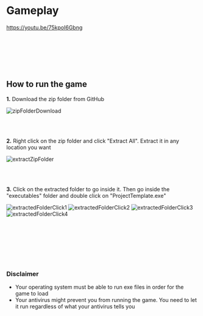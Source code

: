 # Gameplay
https://youtu.be/75kpoI6Gbng

<br /><br /><br /><br /><br />

## How to run the game
**1.** Download the zip folder from GitHub

![zipFolderDownload](https://github.com/user-attachments/assets/a7b0bbdf-3b59-4405-813d-85440b5019ea)

<br /><br />

**2.** Right click on the zip folder and click "Extract All". Extract it in any location you want

![extractZipFolder](https://github.com/user-attachments/assets/f148fd89-a828-4a60-82bd-474fca4b6ae1)

<br /><br />


**3.** Click on the extracted folder to go inside it. Then go inside the "executables" folder and double click on "ProjectTemplate.exe"

![extractedFolderClick1](https://github.com/user-attachments/assets/ed06bdca-e2cf-4057-87b2-5ef348297c7c)
![extractedFolderClick2](https://github.com/user-attachments/assets/969e76dd-d8e1-433d-832a-35a930b9e459)
![extractedFolderClick3](https://github.com/user-attachments/assets/ccb82351-9736-45f7-b20d-326f24cbacce)
![extractedFolderClick4](https://github.com/user-attachments/assets/ffdba943-bbf9-484d-8328-50732fb026eb)

<br /><br /><br /><br /><br /><br />


### Disclaimer
- Your operating system must be able to run exe files in order for the game to load
- Your antivirus might prevent you from running the game. You need to let it run regardless of what your antivirus tells you
